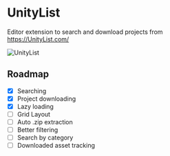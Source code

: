 # UnityList
Editor extension to search and download projects from https://UnityList.com/

![UnityList](https://i.imgur.com/QT3XvoW.png)

## Roadmap
- [x] Searching
- [x] Project downloading
- [x] Lazy loading
- [ ] Grid Layout
- [ ] Auto .zip extraction
- [ ] Better filtering
- [ ] Search by category
- [ ] Downloaded asset tracking
